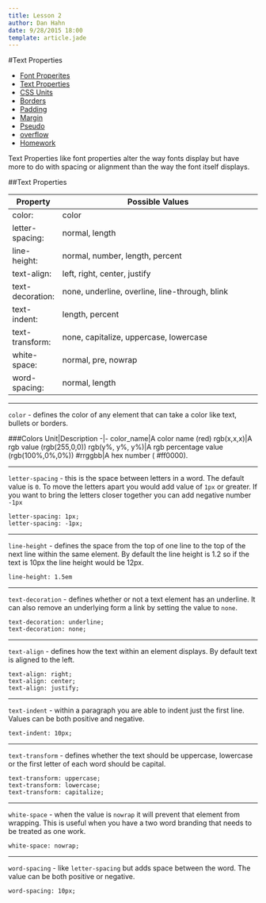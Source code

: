 ```yaml
---
title: Lesson 2
author: Dan Hahn
date: 9/28/2015 18:00
template: article.jade
---
```


#Text Properties

* [Font Properites]()
* [Text Properties](text.html)
* [CSS Units](sizes.html)
* [Borders](borders.html)
* [Padding](padding.html)
* [Margin](margin.html)
* [Pseudo](pseudo.html)
* [overflow](overflow.html)
* [Homework](homework.html)

Text Properties like font properties alter the way fonts display but have more to do with spacing or alignment than the way the font itself displays.

##Text Properties

Property         | Possible Values                                
-----------------|------------------------------------------------
color:           | color                                          
letter-spacing:  | normal, length                                 
line-height:     | normal, number, length, percent                
text-align:      | left, right, center, justify                   
text-decoration: | none, underline,  overline, line-through, blink
text-indent:     | length, percent                                
text-transform:  | none, capitalize, uppercase, lowercase         
white-space:     | normal, pre, nowrap                            
word-spacing:    | normal, length                                 

---

`color` - defines the color of any element that can take a color like text, bullets or borders.

###Colors
Unit|Description
-|-
color_name|A color name (red)
rgb(x,x,x)|A rgb value (rgb(255,0,0))
rgb(y%, y%, y%)|A rgb percentage value (rgb(100%,0%,0%))
#rrggbb|A hex number ( #ff0000).

---

`letter-spacing` - this is the space between letters in a word.  The default value is `0`.  To move the letters apart you would add value of `1px` or greater.  If you want to bring the letters closer together you can add negative number `-1px`

    letter-spacing: 1px;
    letter-spacing: -1px;

---

`line-height` - defines the space from the top of one line to the top of the next line within the same element.   By default the line height is 1.2 so if the text is 10px the line height would be 12px.

    line-height: 1.5em

---

`text-decoration` - defines whether or not a text element has an underline.  It can also remove an underlying form a link by setting the value to `none`.

    text-decoration: underline;
    text-decoration: none;

---

`text-align` - defines how the text within an element displays. By default text is aligned to the left.

    text-align: right;
    text-align: center;
    text-align: justify;

---

`text-indent` - within a paragraph you are able to indent just the first line.  Values can be both positive and negative.

    text-indent: 10px;

---

`text-transform` - defines whether the text should be uppercase, lowercase or the first letter of each word should be capital.

    text-transform: uppercase;
    text-transform: lowercase;
    text-transform: capitalize;

---

`white-space` - when the value is `nowrap` it will prevent that element from wrapping.  This is useful when you have a two word branding that needs to be treated as one work.

    white-space: nowrap;

---

`word-spacing` - like `letter-spacing` but adds space between the word.  The value can be both positive or negative.

    word-spacing: 10px;

<style>
table tr td:nth-child(1){width:20%}
</style>
